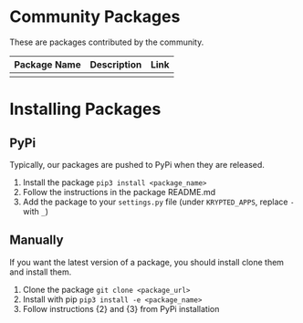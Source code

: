 # Community Packages
These are packages contributed by the community.

|   Package Name    |   Description    |   Link    |
|  ---  |  ---  |  ---  |
|       |       |       |

# Installing Packages
## PyPi
Typically, our packages are pushed to PyPi when they are released. 

1. Install the package `pip3 install <package_name>`
2. Follow the instructions in the package README.md
3. Add the package to your `settings.py` file (under `KRYPTED_APPS`, replace `-` with `_`)

## Manually
If you want the latest version of a package, you should install clone them and install them.

1. Clone the package `git clone <package_url>`
2. Install with pip `pip3 install -e <package_name>`
3. Follow instructions {2} and {3} from PyPi installation